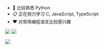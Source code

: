 - 🔭 比较熟悉 Python
- 📋 正在努力学习 C, JavaScript, TypeScript
- ❤️ 对常用编程语言比较感兴趣


[![](https://gh.api-go.asia/https://raw.githubusercontent.com/CoolPlayLin/CoolPlayLin/master/metrics.classic.svg)](https://github.com/CoolPlayLin)
[![](https://gh.api-fast.eu.org/api?username=CoolPlayLin&count_private=true&show_icons=true)](https://github.com/CoolPlayLin)

![](https://gh.api-go.asia/https://raw.githubusercontent.com/CoolPlayLin/CoolPlayLin/master/photo.png)